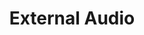 ---
lang: es
layout: doc
redirect_from:
- /es/doc/ExternalAudio/
- /es/doc/external-audio/
- /es/wiki/ExternalAudio/
redirect_to: https://github.com/Qubes-Community/Contents/blob/master/docs/configuration/external-audio.md
ref: 100
title: External Audio
---